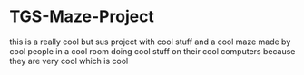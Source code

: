 # TGS-Maze-Project

this is a really cool but sus project with cool stuff and a cool maze made by cool people in a cool room doing cool stuff on their cool computers because they are very cool which is cool